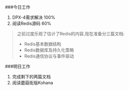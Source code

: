 ###今日工作
1. DPX-4需求解决 100%
2. 阅读Redis源码 60%
> 之前过度乐观了估计了Redis的内容,现在准备分三篇文档:
>
> + Redis基本数据结构
> + Redis数据库及持久化策略
> + Redis通信协议与事件驱动

###明日工作
1. 完成剩下的两篇文档
2. 阅读蘑菇街版Kohana